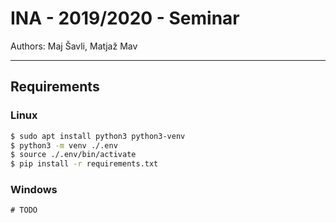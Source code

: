 # INA - 2019/2020 - Seminar

Authors: Maj Šavli, Matjaž Mav

---

## Requirements
### Linux
```bash
$ sudo apt install python3 python3-venv
$ python3 -m venv ./.env
$ source ./.env/bin/activate
$ pip install -r requirements.txt
```
### Windows
```
# TODO
```